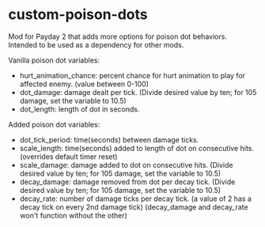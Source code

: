 # custom-poison-dots

Mod for Payday 2 that adds more options for poison dot behaviors. Intended to be used as a dependency for other mods.

Vanilla poison dot variables:
  
  - hurt_animation_chance: percent chance for hurt animation to play for affected enemy. (value between 0-100)
  - dot_damage: damage dealt per tick. (Divide desired value by ten; for 105 damage, set the variable to 10.5)
  - dot_length: length of dot in seconds.

Added poison dot variables:

  - dot_tick_period: time(seconds) between damage ticks.
  - scale_length: time(seconds) added to length of dot on consecutive hits. (overrides default timer reset)
  - scale_damage: damage added to dot on consecutive hits. (Divide desired value by ten; for 105 damage, set the variable to 10.5)
  - decay_damage: damage removed from dot per decay tick. (Divide desired value by ten; for 105 damage, set the variable to 10.5)
  - decay_rate: number of damage ticks per decay tick. (a value of 2 has a decay tick on every 2nd damage tick)
      (decay_damage and decay_rate won't function without the other)
